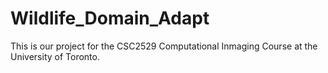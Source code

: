 # Wildlife_Domain_Adapt

This is our project for the CSC2529 Computational Inmaging Course at the University of Toronto.
